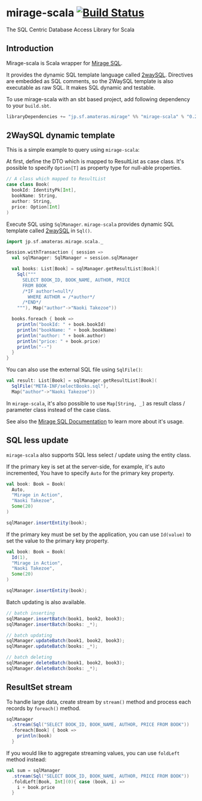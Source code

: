 mirage-scala [![Build Status](https://travis-ci.org/takezoe/mirage-scala.svg?branch=master)](https://travis-ci.org/takezoe/mirage-scala)
============

The SQL Centric Database Access Library for Scala

## Introduction

Mirage-scala is Scala wrapper for [Mirage SQL](https://github.com/mirage-sql/mirage/).

It provides the dynamic SQL template language called [2waySQL](https://github.com/mirage-sql/mirage/wiki/2WaySQL). Directives are embedded as SQL comments, so the 2WaySQL template is also executable as raw SQL. It makes SQL dynamic and testable.

To use mirage-scala with an sbt based project, add following dependency to your `build.sbt`.

```scala
libraryDependencies += "jp.sf.amateras.mirage" %% "mirage-scala" % "0.2.0"
```

## 2WaySQL dynamic template

This is a simple example to query using ```mirage-scala```:

At first, define the DTO which is mapped to ResultList as case class. It's possible to specify `Option[T]` as property type for null-able properties.

```scala
// A class which mapped to ResultList
case class Book(
  bookId: IdentityPk[Int],
  bookName: String,
  author: String,
  price: Option[Int]
)
```

Execute SQL using `SqlManager`. ```mirage-scala``` provides dynamic SQL template called [2waySQL](http://amateras.sourceforge.jp/site/mirage/2waysql.html) in `Sql()`.

```scala
import jp.sf.amateras.mirage.scala._

Session.withTransaction { session =>
  val sqlManager: SqlManager = session.sqlManager

  val books: List[Book] = sqlManager.getResultList[Book](
    Sql("""
      SELECT BOOK_ID, BOOK_NAME, AUTHOR, PRICE
      FROM BOOK
      /*IF author!=null*/
        WHERE AUTHOR = /*author*/
      /*END*/
    """), Map("author"->"Naoki Takezoe"))

  books.foreach { book =>
    println("bookId: " + book.bookId)
    println("bookName: " + book.bookName)
    println("author: " + book.author)
    println("price: " + book.price)
    println("--")
  }
}
```

You can also use the external SQL file using `SqlFile()`:

```scala
val result: List[Book] = sqlManager.getResultList[Book](
  SqlFile("META-INF/selectBooks.sql"),
  Map("author"->"Naoki Takezoe"))
```

In ```mirage-scala```, it's also possible to use `Map[String, _]` as result class / parameter class instead of the case class.

See also the [Mirage SQL Documentation](https://github.com/mirage-sql/mirage/wiki/Introduction) to learn more about it's usage.

## SQL less update

```mirage-scala``` also supports SQL less select / update using the entity class.

If the primary key is set at the server-side, for example, it's auto incremented, You have to specify `Auto` for the primary key property.

```scala
val book: Book = Book(
  Auto,
  "Mirage in Action",
  "Naoki Takezoe",
  Some(20)
)

sqlManager.insertEntity(book);
```

If the primary key must be set by the application, you can use `Id(value)` to set the value to the primary key property.

```scala
val book: Book = Book(
  Id(1),
  "Mirage in Action",
  "Naoki Takezoe",
  Some(20)
)

sqlManager.insertEntity(book);
```

Batch updating is also available.

```scala
// batch inserting
sqlManager.insertBatch(book1, book2, book3);
sqlManager.insertBatch(books: _*);

// batch updating
sqlManager.updateBatch(book1, book2, book3);
sqlManager.updateBatch(books: _*);

// batch deleting
sqlManager.deleteBatch(book1, book2, book3);
sqlManager.deleteBatch(books: _*);
```

## ResultSet stream

To handle large data, create stream by `stream()` method and process each records by `foreach()` method.

```scala
sqlManager
  .stream(Sql("SELECT BOOK_ID, BOOK_NAME, AUTHOR, PRICE FROM BOOK"))
  .foreach[Book] { book =>
    println(book)
  }
```

If you would like to aggregate streaming values, you can use `foldLeft` method instead:

```scala
val sum = sqlManager
  .stream(Sql("SELECT BOOK_ID, BOOK_NAME, AUTHOR, PRICE FROM BOOK"))
  .foldLeft[Book, Int](0){ case (book, i) =>
    i + book.price
  }
```

